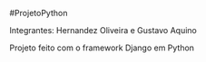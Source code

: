 #ProjetoPython

Integrantes: Hernandez Oliveira e Gustavo Aquino

Projeto feito com o framework Django em Python
